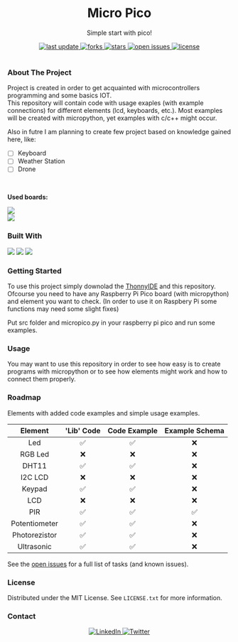 
<div align="center">
  
  <h1> Micro Pico </h1>
  <p> Simple start with pico! </p>
  
  <div>
    <a href="">
      <img src="https://img.shields.io/github/last-commit/psp515/MicroPico" alt="last update" />
    </a>
    <a href="https://github.com/psp515/MicroPico/network/members">
      <img src="https://img.shields.io/github/forks/psp515/MicroPico" alt="forks" />
    </a>
    <a href="https://github.com/psp515/MicroPico/stargazers">
      <img src="https://img.shields.io/github/stars/psp515/MicroPico" alt="stars" />
    </a>
    <a href="https://github.com/psp515/MicroPico/issues/">
      <img src="https://img.shields.io/github/issues/psp515/MicroPico" alt="open issues" />
    </a>
    <a href="https://github.com/psp515/MicroPico/blob/master/LICENSE">
      <img src="https://img.shields.io/github/license/psp515/MicroPico" alt="license" />
    </a>
  </div>
</div>  

<br/>

### About The Project

Project is created in order to get acquainted with microcontrollers programming and some basics IOT.
<br/>
This repository will contain code with usage exaples (with example connections) for different elements (lcd, keyboards, etc.).
Most examples will be created with micropython, yet examples with c/c++ might occur.
<br/>

Also in futre I am planning to create few project based on knowledge gained here, like:

- [ ] Keyboard
- [ ] Weather Station
- [ ] Drone 

<br/>

<b>Used boards:</b>
<div>
  <a href="">
    <img src="https://img.shields.io/badge/Raspberry Pi Pico-Code?&logo=raspberrypi&logoColor=black&color=F1C232" />
  </a>
  <br>
  <a href="">     
    <img src="https://img.shields.io/badge/Raspberry Pi Pico W-Code?&logo=raspberrypi&logoColor=black&color=F1C232" />
  </a>
</div>


### Built With

<div>
  <a>
    <img src="https://img.shields.io/badge/-Micropyhon-FFFFFF?logo=micropyhon" />
  </a>
  <a>
    <img src="https://img.shields.io/badge/-Python-FFFFFF?logo=python" />
  </a>
  <a>
    <img src="https://img.shields.io/badge/-Fritzing-FFFFFF?logo=fritzing" />
  </a>
</div>

### Getting Started

To use this project simply downolad the [ThonnyIDE](https://thonny.org/) and this repository.
<br/>
Ofcourse you need to have any Raspberry Pi Pico board (with micropython) and element you want to check.
(In order to use it on Raspbery Pi some functions may need some slight fixes)

Put src folder and micropico.py in your raspberry pi pico and run some examples.

### Usage 

You may want to use this repository in order to see how easy is to create programs with micropython or to see how elements might work and how to connect them properly.

### Roadmap

Elements with added code examples and simple usage examples.

Element  | 'Lib' Code | Code Example | Example Schema
:-: | :-: | :-: | :-: 
Led | ✅   | ✅  | ❌
RGB Led | ❌  | ❌ | ❌ 
DHT11 | ✅  | ✅ | ❌ 
I2C LCD | ❌  | ❌ | ❌ 
Keypad | ✅ | ✅ | ❌ 
LCD | ❌  | ❌ | ❌ 
PIR | ✅  | ✅ | ✅ 
Potentiometer | ✅  | ✅ | ❌ 
Photorezistor  | ✅  | ✅ | ❌ 
Ultrasonic | ✅  | ✅ | ❌ 

See the [open issues](https://github.com/psp515/MicroPico/issues) for a full list of tasks (and known issues).

### License

Distributed under the MIT License. See `LICENSE.txt` for more information.

### Contact

<div align="center">
  <a href="https://www.linkedin.com/in/lukasz-psp515-kolber/">
    <img src="https://img.shields.io/badge/LinkedIn-0077B5?style=for-the-badge&logo=linkedin&logoColor=white" alt="LinkedIn" />
  </a>
  <a href="https://twitter.com/psp515">
    <img src="https://img.shields.io/badge/Twitter-1DA1F2?style=for-the-badge&logo=twitter&logoColor=white" alt="Twitter" />
  </a>
</div>

